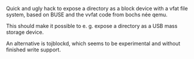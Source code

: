 Quick and ugly hack to expose a directory as a block device with a vfat file
system, based on BUSE and the vvfat code from bochs née qemu.

This should make it possible to e. g. expose a directory as a USB mass storage
device.

An alternative is tojblockd, which seems to be experimental and without
finished write support.
